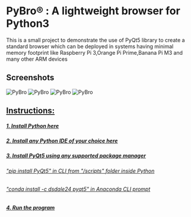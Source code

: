 <h1>PyBro® :
A lightweight browser for Python3 </h1>


<p>This is a small project to demonstrate the use of PyQt5 library to create a standard browser which can be deployed in systems having minimal memory footprint like Raspberry Pi 3,Orange Pi Prime,Banana Pi M3 and many other ARM devices</p>

<h2>Screenshots</h2>

![PyBro](https://github.com/ShankarNarayanan97/PyBro-/blob/master/images/browser_overview.JPG)
![PyBro](https://github.com/ShankarNarayanan97/PyBro-/blob/master/images/browser2.JPG)
![PyBro](https://github.com/ShankarNarayanan97/PyBro-/blob/master/images/browser3.JPG)
![PyBro](https://github.com/ShankarNarayanan97/PyBro-/blob/master/images/browser4.JPG)



<u><h2>Instructions:</h2>
<h5>1. Install Python <a href="https://www.python.org/downloads/">here</a> </h5>
<h5>2. Install any Python IDE of your choice <a href="https://wiki.python.org/moin/IntegratedDevelopmentEnvironments">here</a> </h5>
<h5>3. Install PyQt5 using any
<a href="https://towardsdatascience.com/which-python-package-manager-should-you-use-d0fd0789a250">supported package manager</a></h5>

<h6>"pip install PyQt5" in CLI from "/scripts" folder inside Python </h6>
<h6>"conda install -c dsdale24 pyqt5" in Anaconda CLI prompt</h6>
<h5>4. Run the program</h5>



